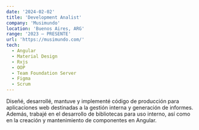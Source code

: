 ```yaml
---
date: '2024-02-02'
title: 'Development Analist'
company: 'Musimundo'
location: 'Buenos Aires, ARG'
range: '2023 — PRESENTE'
url: 'https://musimundo.com/'
tech: 
  - Angular
  - Material Design
  - Rxjs
  - OOP
  - Team Foundation Server
  - Figma
  - Scrum
---
```


Diseñé, desarrollé, mantuve y implementé código de producción para aplicaciones web destinadas a la gestión interna y generación de informes. Además, trabajé en el desarrollo de bibliotecas para uso interno, así como en la creación y mantenimiento de componentes en Angular.
